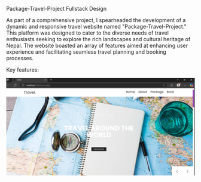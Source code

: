 Package-Travel-Project
Fullstack Design

As part of a comprehensive project, I spearheaded the development of a dynamic and responsive travel website named "Package-Travel-Project." This platform was designed to cater to the diverse needs of travel enthusiasts seeking to explore the rich landscapes and cultural heritage of Nepal. The website boasted an array of features aimed at enhancing user experience and facilitating seamless travel planning and booking processes.

Key features:

![image alt](https://github.com/Chaudharysanju/Package-Travel-Project/blob/69e3f053541d7ae7430b8e183e665acd4261a6bd/screenshot/Screenshot%202025-05-11%20084503.png)

